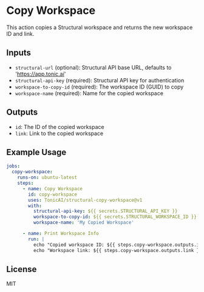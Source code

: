 # Copy Workspace

This action copies a Structural workspace and returns the new workspace ID and link.

## Inputs

- `structural-url` (optional): Structural API base URL, defaults to 'https://app.tonic.ai'
- `structural-api-key` (required): Structural API key for authentication
- `workspace-to-copy-id` (required): The workspace ID (GUID) to copy
- `workspace-name` (required): Name for the copied workspace

## Outputs

- `id`: The ID of the copied workspace
- `link`: Link to the copied workspace

## Example Usage

```yaml
jobs:
  copy-workspace:
    runs-on: ubuntu-latest
    steps:
      - name: Copy Workspace
        id: copy-workspace
        uses: TonicAI/structural-copy-workspace@v1
        with:
          structural-api-key: ${{ secrets.STRUCTURAL_API_KEY }}
          workspace-to-copy-id: ${{ secrets.STRUCTURAL_WORKSPACE_ID }}
          workspace-name: 'My Copied Workspace'

      - name: Print Workspace Info
        run: |
          echo "Copied workspace ID: ${{ steps.copy-workspace.outputs.id }}"
          echo "Workspace link: ${{ steps.copy-workspace.outputs.link }}"
```

## License

MIT